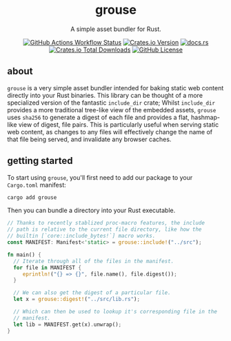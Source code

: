 <div align="center">

# grouse

A simple asset bundler for Rust.

[![GitHub Actions Workflow Status](https://img.shields.io/github/actions/workflow/status/callum-hopkins-dev/grouse/build.yaml?branch=main&event=push&style=for-the-badge)](https://github.com/callum-hopkins-dev/grouse/actions/workflows/build.yaml)
[![Crates.io Version](https://img.shields.io/crates/v/grouse?style=for-the-badge)](https://crates.io/crates/grouse)
[![docs.rs](https://img.shields.io/docsrs/grouse?style=for-the-badge)](https://docs.rs/grouse/latest/grouse)
[![Crates.io Total Downloads](https://img.shields.io/crates/d/grouse?style=for-the-badge)](https://crates.io/crates/grouse)
[![GitHub License](https://img.shields.io/github/license/callum-hopkins-dev/grouse?style=for-the-badge)](https://github.com/callum-hopkins-dev/grouse/blob/main/LICENSE)

</div>

## about

`grouse` is a very simple asset bundler intended for baking static web content
directly into your Rust binaries. This library can be thought of a more
specialized version of the fantastic `include_dir` crate; Whilst `include_dir`
provides a more traditional tree-like view of the embedded assets, `grouse` uses
`sha256` to generate a digest of each file and provides a flat, hashmap-like
view of digest, file pairs. This is particularly useful when serving static web
content, as changes to any files will effectively change the name of that file
being served, and invalidate any browser caches.

## getting started

To start using `grouse`, you'll first need to add our package to your
`Cargo.toml` manifest:

```sh
cargo add grouse
```

Then you can bundle a directory into your Rust executable.

```rust
// Thanks to recently stablized proc-macro features, the include
// path is relative to the current file directory, like how the
// builtin [`core::include_bytes!`] macro works.
const MANIFEST: Manifest<'static> = grouse::include!("../src");

fn main() {
  // Iterate through all of the files in the manifest.
  for file in MANIFEST {
     eprintln!("{} => {}", file.name(), file.digest());
  }

  // We can also get the digest of a particular file.
  let x = grouse::digest!("../src/lib.rs");

  // Which can then be used to lookup it's corresponding file in the
  // manifest.
  let lib = MANIFEST.get(x).unwrap();
}
```
